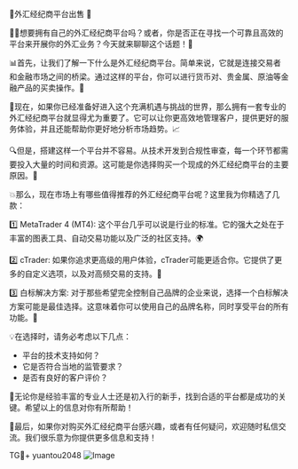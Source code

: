 🌟外汇经纪商平台出售 🌟

👩‍💻想要拥有自己的外汇经纪商平台吗？或者，你是否正在寻找一个可靠且高效的平台来开展你的外汇业务？今天就来聊聊这个话题！🚀

📊首先，让我们了解一下什么是外汇经纪商平台。简单来说，它就是连接交易者和金融市场之间的桥梁。通过这样的平台，你可以进行货币对、贵金属、原油等金融产品的买卖操作。🌈

💸现在，如果你已经准备好进入这个充满机遇与挑战的世界，那么拥有一套专业的外汇经纪商平台就显得尤为重要了。它可以让你更高效地管理客户，提供更好的服务体验，并且还能帮助你更好地分析市场趋势。📈

🔍但是，搭建这样一个平台并不容易。从技术开发到合规性审查，每一个环节都需要投入大量的时间和资源。这可能是你选择购买一个现成的外汇经纪商平台的主要原因。🎯

💥那么，现在市场上有哪些值得推荐的外汇经纪商平台呢？这里我为你精选了几款：

1️⃣ MetaTrader 4 (MT4): 这个平台几乎可以说是行业的标准。它的强大之处在于丰富的图表工具、自动交易功能以及广泛的社区支持。🌍

2️⃣ cTrader: 如果你追求更高级的用户体验，cTrader可能更适合你。它提供了更多的自定义选项，以及对高频交易的支持。🔧

3️⃣ 白标解决方案: 对于那些希望完全控制自己品牌的企业来说，选择一个白标解决方案可能是最佳选择。这意味着你可以使用自己的品牌名称，同时享受平台的所有功能。💼

💡在选择时，请务必考虑以下几点：
- 平台的技术支持如何？
- 它是否符合当地的监管要求？
- 是否有良好的客户评价？

🎯无论你是经验丰富的专业人士还是初入行的新手，找到合适的平台都是成功的关键。希望以上的信息对你有所帮助！

🎉最后，如果你对购买外汇经纪商平台感兴趣，或者有任何疑问，欢迎随时私信交流。我们很乐意为你提供更多信息和支持！

TG💪+ yuantou2048  ![Image](https://github.com/user-attachments/assets/42a5a4a5-fea9-4a1d-8aa0-73e57e430cca)